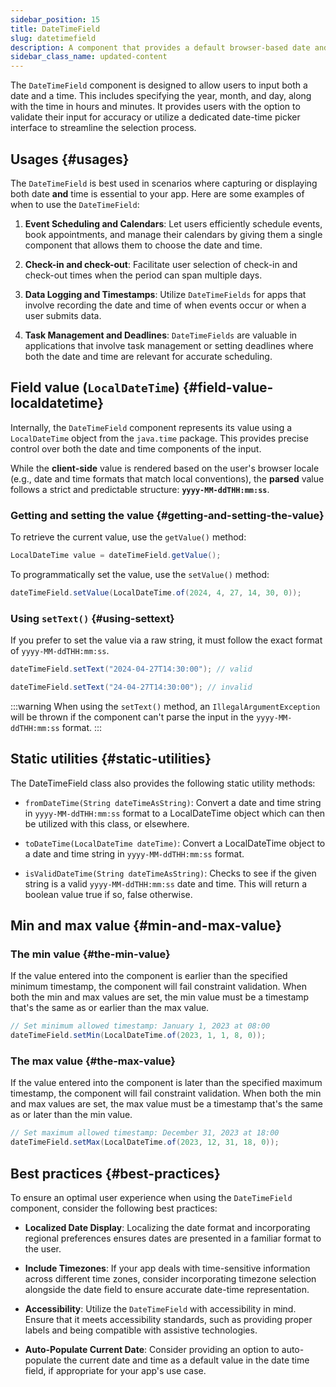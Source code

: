 ```yaml
---
sidebar_position: 15
title: DateTimeField
slug: datetimefield
description: A component that provides a default browser-based date and time picker for selecting both date and time through a single input field.
sidebar_class_name: updated-content
---
```


<DocChip chip='shadow' />
<DocChip chip='name' label="dwc-field" />
<DocChip chip='since' label='23.02' />
<JavadocLink type="foundation" location="com/webforj/component/field/DateTimeField" top='true'/>

<ParentLink parent="Field" />

The `DateTimeField` component is designed to allow users to input both a date and a time. This includes specifying the year, month, and day, along with the time in hours and minutes. It provides users with the option to validate their input for accuracy or utilize a dedicated date-time picker interface to streamline the selection process.

<ComponentDemo 
path='/webforj/datetimefield?' 
javaE='https://raw.githubusercontent.com/webforj/webforj-documentation/refs/heads/main/src/main/java/com/webforj/samples/views/fields/datetimefield/DateTimeFieldView.java'
/>

## Usages {#usages}

The `DateTimeField` is best used in scenarios where capturing or displaying both date **and** time is essential to your app. Here are some examples of when to use the `DateTimeField`:

1. **Event Scheduling and Calendars**: Let users efficiently schedule events, book appointments, and manage their calendars by giving them a single component that allows them to choose the date and time.
<!-- vale off -->
2. **Check-in and check-out**: Facilitate user selection of check-in and check-out times when the period can span multiple days.
<!-- vale on -->
3. **Data Logging and Timestamps**: Utilize `DateTimeFields` for apps that involve recording the date and time of when events occur or when a user submits data.

4. **Task Management and Deadlines**: `DateTimeFields` are valuable in applications that involve task management or setting deadlines where both the date and time are relevant for accurate scheduling.

## Field value (`LocalDateTime`) {#field-value-localdatetime}

Internally, the `DateTimeField` component represents its value using a `LocalDateTime` object from the `java.time` package. This provides precise control over both the date and time components of the input.

While the **client-side** value is rendered based on the user's browser locale (e.g., date and time formats that match local conventions), the **parsed** value follows a strict and predictable structure: **`yyyy-MM-ddTHH:mm:ss`**.

### Getting and setting the value {#getting-and-setting-the-value}

To retrieve the current value, use the `getValue()` method:

```java
LocalDateTime value = dateTimeField.getValue();
```

To programmatically set the value, use the `setValue()` method:

```java
dateTimeField.setValue(LocalDateTime.of(2024, 4, 27, 14, 30, 0));
```

### Using `setText()` {#using-settext}

If you prefer to set the value via a raw string, it must follow the exact format of `yyyy-MM-ddTHH:mm:ss`.

```java
dateTimeField.setText("2024-04-27T14:30:00"); // valid

dateTimeField.setText("24-04-27T14:30:00"); // invalid
```

:::warning
 When using the `setText()` method, an `IllegalArgumentException` will be thrown if the component can't parse the input in the `yyyy-MM-ddTHH:mm:ss` format.
:::

## Static utilities {#static-utilities}

The DateTimeField class also provides the following static utility methods:

- `fromDateTime(String dateTimeAsString)`: Convert a date and time string in `yyyy-MM-ddTHH:mm:ss` format to a LocalDateTime object which can then be utilized with this class, or elsewhere.

- `toDateTime(LocalDateTime dateTime)`: Convert a LocalDateTime object to a date and time string in `yyyy-MM-ddTHH:mm:ss` format.

- `isValidDateTime(String dateTimeAsString)`: Checks to see if the given string is a valid `yyyy-MM-ddTHH:mm:ss` date and time. This will return a boolean value true if so, false otherwise.

## Min and max value {#min-and-max-value}

### The min value {#the-min-value}

If the value entered into the component is earlier than the specified minimum timestamp, the component will fail constraint validation. When both the min and max values are set, the min value must be a timestamp that's the same as or earlier than the max value.

```java
// Set minimum allowed timestamp: January 1, 2023 at 08:00
dateTimeField.setMin(LocalDateTime.of(2023, 1, 1, 8, 0));
```

### The max value {#the-max-value}

If the value entered into the component is later than the specified maximum timestamp, the component will fail constraint validation. When both the min and max values are set, the max value must be a timestamp that's the same as or later than the min value.

```java
// Set maximum allowed timestamp: December 31, 2023 at 18:00
dateTimeField.setMax(LocalDateTime.of(2023, 12, 31, 18, 0));
```

## Best practices {#best-practices}

To ensure an optimal user experience when using the `DateTimeField` component, consider the following best practices:

- **Localized Date Display**: Localizing the date format and incorporating regional preferences ensures dates are presented in a familiar format to the user.

- **Include Timezones**: If your app deals with time-sensitive information across different time zones, consider incorporating timezone selection alongside the date field to ensure accurate date-time representation.

- **Accessibility**: Utilize the `DateTimeField` with accessibility in mind. Ensure that it meets accessibility standards, such as providing proper labels and being compatible with assistive technologies.

- **Auto-Populate Current Date**: Consider providing an option to auto-populate the current date and time as a default value in the date time field, if appropriate for your app's use case.